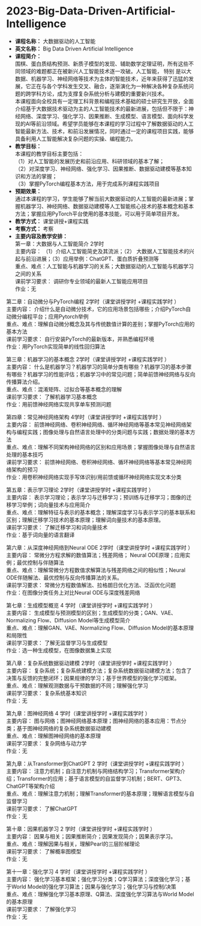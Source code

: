 # 2023-Big-Data-Driven-Artificial-Intelligence
+ **课程名称：** 大数据驱动的人工智能
+ **英文名称：** Big Data Driven Artificial Intelligence
+ **课程简介：**<br>
围棋、蛋白质结构预测、新质子模型的发现、辅助数学定理证明，所有这些不同领域的难题都正在被新兴人工智能技术逐一攻破。人工智能， 特别      是以大数据、机器学习、神经网络等技术为主体的智能技术，近年来获得了迅猛的发展，它正在与各个学科发生交叉、融合，逐渐演化为一种解决各种复杂系统问题的跨学科方论，成为支撑复杂系统分析与建模的重要新兴技术。<br>
本课程面向全校具有一定理工科背景和编程技术基础的硕士研究生开放，全面介绍基于大数据技术驱动为主的人工智能技术的最新进展，包括但不限于：神经网络、深度学习、强化学习、因果推断、生成模型、语言模型、面向科学发现的AI等前沿领域。希望学员能够在本课程的学习过程中了解数据驱动的人工智能最新方法、技术，和前沿发展情况，同时通过一定的课程项目实践，能够具备利用人工智能解决复杂问题的实操、编程能力。<br>
+ **教学目标：**<br>
  本课程的教学目标主要包括：<br>
（1）对人工智能的发展历史和前沿应用、科研领域的基本了解；<br>
（2）对深度学习、神经网络、强化学习、因果推断、数据驱动建模等基本知识和方法的掌握；<br>
（3）掌握PyTorch编程基本方法，用于完成系列课程实践项目<br>
+ **预期效果：**<br>
  通过本课程的学习，学生能够了解当前大数据驱动的人工智能的最新进展；掌握机器学习、神经网络、数据驱动建模等人工智能核心技术的基本概念和基本方法；掌握应用PyTorch平台使用的基本技能，可以用于简单项目开发。<br>
+ **教学方式：** 课堂讲授+课程实践
+ **考察方式：** 考察
+ **主要内容及教学安排：**<br>
第一章：大数据与人工智能简介                       2学时<br>
主要内容： （1）介绍人工智能简史及其流派；（2） 大数据人工智能技术的兴起与前沿进展；（3）应用举例：ChatGPT、蛋白质折叠预测等<br>
重点、难点：人工智能与机器学习的关系；大数据驱动的人工智能与机器学习之间的关系<br>
课前学习要求： 调研你专业领域的最新人工智能应用项目<br>
作业：无<br>

第二章：自动微分与PyTorch编程     2学时（课堂讲授学时 +课程实践学时 ）<br>
主要内容： 介绍什么是自动微分技术，它的应用场景包括哪些；介绍PyTorch自动微分编程平台；应用Pytorch举例<br>
重点、难点：理解自动微分概念及其与传统数值计算的差别；掌握PyTorch应用的基本方法<br>
课前学习要求： 自行安装PyTorch的最新版本，并熟悉编程环境<br>
作业：用PyTorch实现简单的线性回归算法<br>

第三章：机器学习的基本概念   2学时（课堂讲授学时 +课程实践学时 ）<br>
主要内容： 什么是机器学习？机器学习的简单分类有哪些？机器学习的基本步骤有哪些？机器学习的性能评估；机器学习中的常见问题；简单前馈神经网络与反向传播算法介绍。<br>
重点、难点：混淆矩阵、过拟合等基本概念的理解<br>
课前学习要求： 了解机器学习基本概念<br>
作业：用前馈神经网络实现共享单车预测问题<br>

第四章：常见神经网络架构   4学时（课堂讲授学时 +课程实践学时 ）<br>
主要内容： 前馈神经网络、卷积神经网络、循环神经网络等基本常见神经网络架构与编程实践；图像处理与自然语言处理中的分类问题与实践；数据处理的基本方法<br>
重点、难点：理解不同架构神经网络的区别和应用场景；掌握图像处理与自然语言处理的基本技巧<br>
课前学习要求： 前馈神经网络、卷积神经网络、循环神经网络等基本常见神经网络架构的预习<br>
作业：用卷积神经网络实现手写体识别/用前馈或循环神经网络实现文本分类<br>

第五章：表示学习理论   2学时（课堂讲授学时 +课程实践学时 ）<br>
主要内容： 表示学习理论；表示学习与迁移学习；预训练与迁移学习；图像的迁移学习举例；词向量技术与应用简介<br>
重点、难点：理解特征与表示的基本概念；理解深度学习与表示学习的基本联系和区别；理解迁移学习技术的基本原理；理解词向量技术的基本原理。<br>
课前学习要求： 了解迁移学习和词向量技术<br>
作业：基于词向量的语言翻译<br>

第六章：从深度神经网络到Neural ODE   2学时（课堂讲授学时 +课程实践学时 ）<br>
主要内容： 常微分方程求解的数值算法；残差网络； Neural ODE原理；应用实例；最优控制与伴随算法<br>
重点、难点：理解常微分方程数值求解算法与残差网络之间的相似性；Neural ODE伴随解法、最优控制与反向传播算法的关系。<br>
课前学习要求： 常微分方程数值解法、拉格朗日优化方法、泛函优化问题<br>
作业：在图像分类任务上对比Neural ODE与深度残差网络<br>

第七章：生成模型概览   4 学时（课堂讲授学时 +课程实践学时 ）<br>
主要内容： 生成模型与预测模型的区别；生成模型的分类；GAN、VAE、Normalizing Flow、Diffusion Model等生成模型简介<br>
重点、难点：理解GAN、VAE、Normalizing Flow、Diffusion Model的基本原理和局限性<br>
课前学习要求： 了解无监督学习与生成模型<br>
作业：选一种生成模型，在图像数据集上实现<br>

第八章：复杂系统数据驱动建模   2学时（课堂讲授学时 +课程实践学时 ）<br>
主要内容： 复杂系统；复杂系统建模方法；复杂系统数据驱动建模方法；包含了决策与反馈的完整闭环；因果规律的学习；基于世界模型的强化学习框架。<br>
重点、难点：理解观测数据与干预数据的不同；理解强化学习<br>
课前学习要求： 复杂系统基本知识<br>
作业：无<br>

第九章：图神经网络   4 学时（课堂讲授学时 +课程实践学时 ）<br>
主要内容： 图与网络；图神经网络基本原理；图神经网络的基本应用：节点分类；基于图神经网络的复杂系统数据驱动建模<br>
重点、难点：理解图神经网络的基本原理<br>
课前学习要求： 复杂网络与动力学<br>
作业：无<br>

第九章：从Transformer到ChatGPT   2 学时（课堂讲授学时 +课程实践学时 ）<br>
主要内容： 注意力机制；自注意力机制与网络结构学习；Transformer架构介绍；Transformer的应用；基于语言模型的自监督学习机制；BERT、GPT3、ChatGPT等架构介绍<br>
重点、难点：理解注意力机制；理解Transformer的基本原理；理解语言模型与自监督学习<br>
课前学习要求： 了解ChatGPT<br>
作业：无<br>

第十章：因果机器学习   2 学时（课堂讲授学时 +课程实践学时 ）<br>
主要内容： 因果与相关；因果推断简介；因果发现简介；因果表示学习。<br>
重点、难点：理解因果与相关，理解Pearl的三层阶梯理论<br>
课前学习要求： 了解概率图模型<br>
作业：无<br>

第十一章：强化学习   4 学时（课堂讲授学时 +课程实践学时 ）<br>
主要内容： 强化学习基本框架；强化学习分类；Q学习算法；深度强化学习；基于World Model的强化学习算法；因果与强化学习；强化学习与控制/决策<br>
重点、难点：理解强化学习基本原理、Q算法、深度强化学习算法与World Model的基本原理<br>
课前学习要求： 了解强化学习<br>
作业：无<br>
